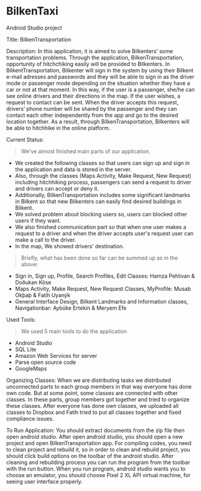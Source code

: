 # BilkenTaxi
Android Studio project

Title: BilkenTransportation

Description: 
In this application, it is aimed to solve Bilkenters’ some transportation problems.
Through the application, BilkenTransportation, opportunity of hitchchiking easily will be provided to Bilkenters.
In BilkentTransportation, Bilkenter will sign in the system by using their Bilkent e-mail adresses and passwords and they will be able to sign in as the driver mode or passenger mode depending on the situation whether they have a car or not at that moment.
In this way, if the user is a passenger, she/he can see online drivers and their directions in the map.
If the user wishes, a request to contact can be sent.
When the driver accepts this request, drivers’ phone number will be shared by the passenger and they can contact each other independently
from the app and go to the desired location together.
As a result, through BilkenTransportation, Bilkenters will be able to hitchhike in the online platform.

Current Status:
> We've almost finished main parts of our application.
- We created the following classes so that users can sign up and sign in the application and data is stored in the server.
- Also, through the classes (Maps Activity, Make Request, New Request) including hitchhiking process, passengers can send a request to driver and drivers can accept or deny it.
- Additionally, BilkenTransportation includes some significant landmarks in Bilkent so that new Bilkenters can easily find desired buildings in Bilkent.
- We solved problem about blocking users so, users can blocked other users if they want.
- We also finished communication part so that when one user makes a request to  a driver and  when the driver accepts user's request user can make a call to the driver.
- In the map, We showed drivers' destination.

> Briefly, what has been done so far can be summed up as in the above:
* Sign in, Sign up, Profile, Search Profiles, Edit Classes: Hamza Pehlivan & Doðukan Köse
* Maps Activity, Make Request, New Request Classes, MyProfile: Musab Okþaþ & Fatih Uyanýk
* General Interface Design, Bilkent Landmarks and Information classes, Navigationbar: Aybüke Ertekin & Meryem Efe

Used Tools:
> We used 5 main tools to do the application
- Android Studio
- SQL Lite
- Amazon Web Services for server
- Parse open source code
- GoogleMaps 

Organizing Classes:
When we are distributing tasks we distributed unconnected parts to each group members in that way everyone has done own code. 
But at some point, some classes are connected with other classes. 
In these parts, group members got together and tried to organize these classes. 
After everyone has done own classes, we uploaded all classes to Dropbox and Fatih tried to put all classes together and fixed compliance issues. 

To Run Application:
You should extract documents from the zip file then open android studio. 
After open android studio, you should open a new project and open BilkenTransportation app. 
For compiling codes, you need to clean project and rebuild it, so in order to clean and rebuild project, you should click build options on the toolbar of the android studio. 
After cleaning and rebuilding process you can run the program from the toolbar with the run button.
When you run program, android studio wants you to choose an emulator, you should choose Pixel 2 XL API virtual machine, for seeing user interface properly.
